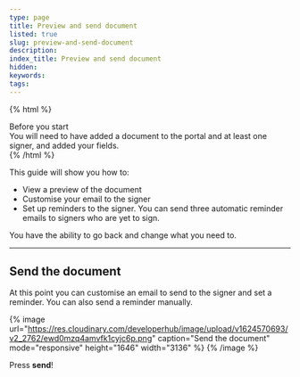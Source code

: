 ```yaml
---
type: page
title: Preview and send document
listed: true
slug: preview-and-send-document
description: 
index_title: Preview and send document
hidden: 
keywords: 
tags: 
---
```


{% html %}
<div class="alert-BYS">
   <div class="alert-title" id="BYS">
      Before you start
   </div>
   <div class="alert-text" >
You will need to have added a document to the portal and at least one signer, and added your fields.   </div>
   <div class="alert-links"> 
   </div>
</div>
{% /html %}

This guide will show you how to:

- View a preview of the document
- Customise your email to the signer
- Set up reminders to the signer. You can send three automatic reminder emails to signers who are yet to sign.

You have the ability to go back and change what you need to.

---

## Send the document

At this point you can customise an email to send to the signer and set a reminder. You can also send a reminder manually.

{% image url="https://res.cloudinary.com/developerhub/image/upload/v1624570693/v2_2762/ewd0mzq4amvfk1cyjc6p.png" caption="Send the document" mode="responsive" height="1646" width="3136" %}
{% /image %}

Press **send**!